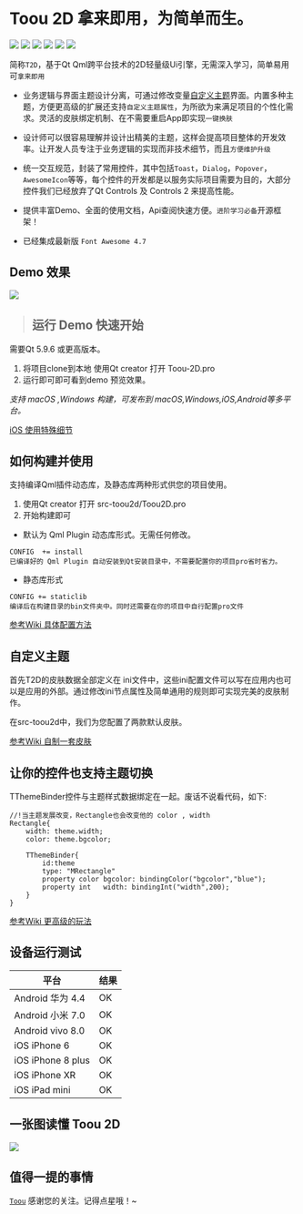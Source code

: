 # Toou 2D  拿来即用，为简单而生。

![](https://img.shields.io/badge/Version-Alpha-red) ![](https://img.shields.io/badge/Build-passing-green) ![](https://img.shields.io/badge/iOS-passing-green) ![](https://img.shields.io/badge/Android-passing-green) ![](https://img.shields.io/badge/macOS-passing-green) ![](https://img.shields.io/badge/Windows-passing-green) 

简称`T2D`，基于Qt Qml跨平台技术的2D轻量级Ui引擎，无需深入学习，简单易用可`拿来即用`

* 业务逻辑与界面主题设计分离，可通过修改变量[自定义主题]()界面。内置多种主题，方便更高级的扩展还支持`自定义主题属性`，为所欲为来满足项目的个性化需求。灵活的皮肤绑定机制、在不需要重启App即实现`一键换肤`

* 设计师可以很容易理解并设计出精美的主题，这样会提高项目整体的开发效率。让开发人员专注于业务逻辑的实现而非技术细节，而且`方便维护升级`

* 统一交互规范，封装了常用控件，其中包括`Toast`，`Dialog`，`Popover`，`AwesomeIcon`等等，每个控件的开发都是以服务实际项目需要为目的，大部分控件我们已经放弃了Qt Controls 及 Controls 2 来提高性能。

* 提供丰富Demo、全面的使用文档，Api查阅快速方便。`进阶学习必备`开源框架！

* 已经集成最新版 `Font Awesome 4.7`

## Demo 效果

![](http://showfl.com/t2dsample/toou2d.gif)

> ## 运行 Demo 快速开始

需要Qt 5.9.6 或更高版本。
1. 将项目clone到本地 使用Qt creator 打开 Toou-2D.pro
2. 运行即可即可看到demo 预览效果。

*支持 macOS ,Windows 构建，可发布到 macOS,Windows,iOS,Android等多平台。*

[iOS 使用特殊细节](#)

## 如何构建并使用

支持编译Qml插件动态库，及静态库两种形式供您的项目使用。
1. 使用Qt creator 打开 src-toou2d/Toou2D.pro
2. 开始构建即可

* 默认为 Qml Plugin 动态库形式。无需任何修改。

```
CONFIG  += install
已编译好的 Qml Plugin 自动安装到Qt安装目录中，不需要配置你的项目pro省时省力。
```

* 静态库形式

```
CONFIG += staticlib
编译后在构建目录的bin文件夹中。同时还需要在你的项目中自行配置pro文件
```

[参考Wiki 具体配置方法](#)


## 自定义主题

首先T2D的皮肤数据全部定义在 ini文件中，这些ini配置文件可以写在应用内也可以是应用的外部。通过修改ini节点属性及简单通用的规则即可实现完美的皮肤制作。

在src-toou2d中，我们为您配置了两款默认皮肤。

[参考Wiki 自制一套皮肤](#)

## 让你的控件也支持主题切换

TThemeBinder控件与主题样式数据绑定在一起。废话不说看代码，如下:

```
//!当主题发展改变，Rectangle也会改变他的 color , width
Rectangle{
    width: theme.width;
    color: theme.bgcolor;

    TThemeBinder{
        id:theme
        type: "MRectangle"
        property color bgcolor: bindingColor("bgcolor","blue");
        property int   width: bindingInt("width",200);
    }
}
```

[参考Wiki 更高级的玩法](#)

## 设备运行测试

| 平台 | 结果 |
| --- | --- |
| Android 华为 4.4| OK |
| Android 小米 7.0| OK |
| Android vivo 8.0| OK |
| iOS iPhone 6 | OK |
| iOS iPhone 8 plus | OK |
| iOS iPhone XR | OK |
| iOS iPad mini | OK |


## 一张图读懂 Toou 2D

![](http://showfl.com/t2d.png)


## 值得一提的事情
[`Toou`](http://www.toou.net) 感谢您的关注。记得点星哦！~
